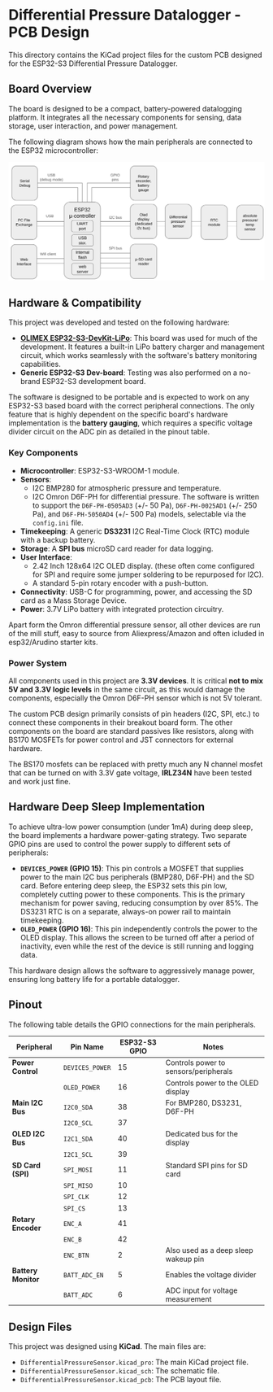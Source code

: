 # Differential Pressure Datalogger - PCB Design

This directory contains the KiCad project files for the custom PCB designed for the ESP32-S3 Differential Pressure Datalogger.

## Board Overview

The board is designed to be a compact, battery-powered datalogging platform. It integrates all the necessary components for sensing, data storage, user interaction, and power management.

The following diagram shows how the main peripherals are connected to the ESP32 microcontroller:

![Overall Architecture](overall_arch.png)

## Hardware & Compatibility

This project was developed and tested on the following hardware:

*   **[OLIMEX ESP32-S3-DevKit-LiPo](https://github.com/OLIMEX/ESP32-S3-DevKit-LiPo)**: This board was used for much of the development. It features a built-in LiPo battery charger and management circuit, which works seamlessly with the software's battery monitoring capabilities.
*   **Generic ESP32-S3 Dev-board**: Testing was also performed on a no-brand ESP32-S3 development board.

The software is designed to be portable and is expected to work on any ESP32-S3 based board with the correct peripheral connections. The only feature that is highly dependent on the specific board's hardware implementation is the **battery gauging**, which requires a specific voltage divider circuit on the ADC pin as detailed in the pinout table.

### Key Components

*   **Microcontroller**: ESP32-S3-WROOM-1 module.
*   **Sensors**:
    *   I2C BMP280 for atmospheric pressure and temperature.
    *   I2C Omron D6F-PH for differential pressure. The software is written to support the `D6F-PH-0505AD3` (+/- 50 Pa), `D6F-PH-0025AD1` (+/- 250 Pa), and `D6F-PH-5050AD4` (+/- 500 Pa) models, selectable via the `config.ini` file.
*   **Timekeeping**: A generic **DS3231** I2C Real-Time Clock (RTC) module with a backup battery.
*   **Storage**: A **SPI bus** microSD card reader for data logging.
*   **User Interface**:
    *   2.42 Inch 128x64 I2C OLED display. (these often come configured for SPI and require some jumper soldering to be repurposed for I2C). 
    *   A standard 5-pin rotary encoder with a push-button.
*   **Connectivity**: USB-C for programming, power, and accessing the SD card as a Mass Storage Device.
*   **Power**: 3.7V LiPo battery with integrated protection circuitry. 

Apart form the Omron differential pressure sensor, all other devices are run of the mill stuff, easy to source from Aliexpress/Amazon and often icluded in esp32/Arudino starter kits. 

### Power System

All components used in this project are **3.3V devices**. It is critical **not to mix 5V and 3.3V logic levels** in the same circuit, as this would damage the components, especially the Omron D6F-PH sensor which is not 5V tolerant.

The custom PCB design primarily consists of pin headers (I2C, SPI, etc.) to connect these components in their breakout board form. The other components on the board are standard passives like resistors, along with BS170 MOSFETs for power control and JST connectors for external hardware.

The BS170 mosfets can be replaced with pretty much any N channel mosfet that can be turned on with 3.3V gate voltage, **IRLZ34N** have been tested and work just fine.

## Hardware Deep Sleep Implementation

To achieve ultra-low power consumption (under 1mA) during deep sleep, the board implements a hardware power-gating strategy. Two separate GPIO pins are used to control the power supply to different sets of peripherals:

*   **`DEVICES_POWER` (GPIO 15)**: This pin controls a MOSFET that supplies power to the main I2C bus peripherals (BMP280, D6F-PH) and the SD card. Before entering deep sleep, the ESP32 sets this pin low, completely cutting power to these components. This is the primary mechanism for power saving, reducing consumption by over 85%. The DS3231 RTC is on a separate, always-on power rail to maintain timekeeping.
*   **`OLED_POWER` (GPIO 16)**: This pin independently controls the power to the OLED display. This allows the screen to be turned off after a period of inactivity, even while the rest of the device is still running and logging data.

This hardware design allows the software to aggressively manage power, ensuring long battery life for a portable datalogger.

## Pinout

The following table details the GPIO connections for the main peripherals.

| Peripheral              | Pin Name        | ESP32-S3 GPIO | Notes                               |
| ----------------------- | --------------- | ------------- | ----------------------------------- |
| **Power Control**       | `DEVICES_POWER` | 15            | Controls power to sensors/peripherals |
|                         | `OLED_POWER`    | 16            | Controls power to the OLED display    |
| **Main I2C Bus**        | `I2C0_SDA`      | 38            | For BMP280, DS3231, D6F-PH          |
|                         | `I2C0_SCL`      | 37            |                                     |
| **OLED I2C Bus**        | `I2C1_SDA`      | 40            | Dedicated bus for the display       |
|                         | `I2C1_SCL`      | 39            |                                     |
| **SD Card (SPI)**       | `SPI_MOSI`      | 11            | Standard SPI pins for SD card       |
|                         | `SPI_MISO`      | 10            |                                     |
|                         | `SPI_CLK`       | 12            |                                     |
|                         | `SPI_CS`        | 13            |                                     |
| **Rotary Encoder**      | `ENC_A`         | 41            |                                     |
|                         | `ENC_B`         | 42            |                                     |
|                         | `ENC_BTN`       | 2             | Also used as a deep sleep wakeup pin|
| **Battery Monitor**     | `BATT_ADC_EN`   | 5             | Enables the voltage divider         |
|                         | `BATT_ADC`      | 6             | ADC input for voltage measurement   |

## Design Files

This project was designed using **KiCad**. The main files are:

*   `DifferentialPressureSensor.kicad_pro`: The main KiCad project file.
*   `DifferentialPressureSensor.kicad_sch`: The schematic file.
*   `DifferentialPressureSensor.kicad_pcb`: The PCB layout file.

